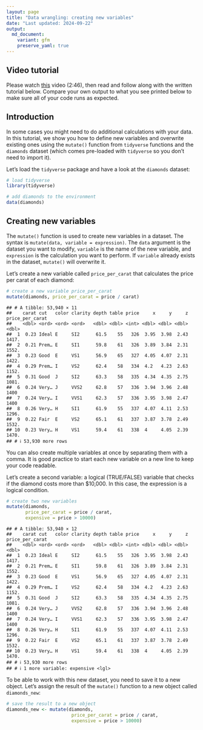 ```yaml
---
layout: page
title: "Data wrangling: creating new variables"
date: "Last updated: 2024-09-22"
output:
  md_document:
    variant: gfm
    preserve_yaml: true
---
```


## Video tutorial

Please watch [this](https://vimeo.com/1011766337/7659d00d22) video
(2:46), then read and follow along with the written tutorial below.
Compare your own output to what you see printed below to make sure all
of your code runs as expected.

## Introduction

In some cases you might need to do additional calculations with your
data. In this tutorial, we show you how to define new variables and
overwrite existing ones using the `mutate()` function from `tidyverse`
functions and the `diamonds` dataset (which comes pre-loaded with
`tidyverse` so you don’t need to import it).

Let’s load the `tidyverse` package and have a look at the `diamonds`
dataset:

``` r
# load tidyverse
library(tidyverse)

# add diamonds to the environment
data(diamonds)
```

## Creating new variables

The `mutate()` function is used to create new variables in a dataset.
The syntax is `mutate(data, variable = expression)`. The `data` argument
is the dataset you want to modify, `variable` is the name of the new
variable, and `expression` is the calculation you want to perform. If
`variable` already exists in the dataset, `mutate()` will overwrite it.

Let’s create a new variable called `price_per_carat` that calculates the
price per carat of each diamond:

``` r
# create a new variable price_per_carat
mutate(diamonds, price_per_carat = price / carat)
```

    ## # A tibble: 53,940 × 11
    ##    carat cut   color clarity depth table price     x     y     z price_per_carat
    ##    <dbl> <ord> <ord> <ord>   <dbl> <dbl> <int> <dbl> <dbl> <dbl>           <dbl>
    ##  1  0.23 Ideal E     SI2      61.5    55   326  3.95  3.98  2.43           1417.
    ##  2  0.21 Prem… E     SI1      59.8    61   326  3.89  3.84  2.31           1552.
    ##  3  0.23 Good  E     VS1      56.9    65   327  4.05  4.07  2.31           1422.
    ##  4  0.29 Prem… I     VS2      62.4    58   334  4.2   4.23  2.63           1152.
    ##  5  0.31 Good  J     SI2      63.3    58   335  4.34  4.35  2.75           1081.
    ##  6  0.24 Very… J     VVS2     62.8    57   336  3.94  3.96  2.48           1400 
    ##  7  0.24 Very… I     VVS1     62.3    57   336  3.95  3.98  2.47           1400 
    ##  8  0.26 Very… H     SI1      61.9    55   337  4.07  4.11  2.53           1296.
    ##  9  0.22 Fair  E     VS2      65.1    61   337  3.87  3.78  2.49           1532.
    ## 10  0.23 Very… H     VS1      59.4    61   338  4     4.05  2.39           1470.
    ## # ℹ 53,930 more rows

You can also create multiple variables at once by separating them with a
comma. It is good practice to start each new variable on a new line to
keep your code readable.

Let’s create a second variable: a logical (TRUE/FALSE) variable that
checks if the diamond costs more than \$10,000. In this case, the
expression is a logical condition.

``` r
# create two new variables
mutate(diamonds,
       price_per_carat = price / carat,
       expensive = price > 10000)
```

    ## # A tibble: 53,940 × 12
    ##    carat cut   color clarity depth table price     x     y     z price_per_carat
    ##    <dbl> <ord> <ord> <ord>   <dbl> <dbl> <int> <dbl> <dbl> <dbl>           <dbl>
    ##  1  0.23 Ideal E     SI2      61.5    55   326  3.95  3.98  2.43           1417.
    ##  2  0.21 Prem… E     SI1      59.8    61   326  3.89  3.84  2.31           1552.
    ##  3  0.23 Good  E     VS1      56.9    65   327  4.05  4.07  2.31           1422.
    ##  4  0.29 Prem… I     VS2      62.4    58   334  4.2   4.23  2.63           1152.
    ##  5  0.31 Good  J     SI2      63.3    58   335  4.34  4.35  2.75           1081.
    ##  6  0.24 Very… J     VVS2     62.8    57   336  3.94  3.96  2.48           1400 
    ##  7  0.24 Very… I     VVS1     62.3    57   336  3.95  3.98  2.47           1400 
    ##  8  0.26 Very… H     SI1      61.9    55   337  4.07  4.11  2.53           1296.
    ##  9  0.22 Fair  E     VS2      65.1    61   337  3.87  3.78  2.49           1532.
    ## 10  0.23 Very… H     VS1      59.4    61   338  4     4.05  2.39           1470.
    ## # ℹ 53,930 more rows
    ## # ℹ 1 more variable: expensive <lgl>

To be able to work with this new dataset, you need to save it to a new
object. Let’s assign the result of the `mutate()` function to a new
object called `diamonds_new`:

``` r
# save the result to a new object
diamonds_new <- mutate(diamonds,
                        price_per_carat = price / carat,
                        expensive = price > 10000)
```
